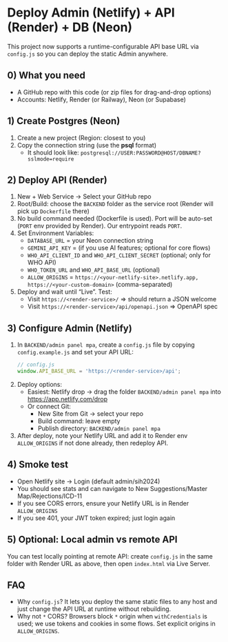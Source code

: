# Deploy Admin (Netlify) + API (Render) + DB (Neon)

This project now supports a runtime-configurable API base URL via `config.js` so you can deploy the static Admin anywhere.

## 0) What you need
- A GitHub repo with this code (or zip files for drag-and-drop options)
- Accounts: Netlify, Render (or Railway), Neon (or Supabase)

## 1) Create Postgres (Neon)
1. Create a new project (Region: closest to you)
2. Copy the connection string (use the **psql** format)
   - It should look like: `postgresql://USER:PASSWORD@HOST/DBNAME?sslmode=require`

## 2) Deploy API (Render)
1. New + Web Service → Select your GitHub repo
2. Root/Build: choose the `BACKEND` folder as the service root (Render will pick up `Dockerfile` there)
3. No build command needed (Dockerfile is used). Port will be auto-set (`PORT` env provided by Render). Our entrypoint reads `PORT`.
4. Set Environment Variables:
   - `DATABASE_URL` = your Neon connection string
   - `GEMINI_API_KEY` = (if you use AI features; optional for core flows)
   - `WHO_API_CLIENT_ID` and `WHO_API_CLIENT_SECRET` (optional; only for WHO API)
   - `WHO_TOKEN_URL` and `WHO_API_BASE_URL` (optional)
   - `ALLOW_ORIGINS` = `https://<your-netlify-site>.netlify.app, https://<your-custom-domain>` (comma-separated)
5. Deploy and wait until “Live”. Test:
   - Visit `https://<render-service>/` ⇒ should return a JSON welcome
   - Visit `https://<render-service>/api/openapi.json` ⇒ OpenAPI spec

## 3) Configure Admin (Netlify)
1. In `BACKEND/admin panel mpa`, create a `config.js` file by copying `config.example.js` and set your API URL:
   ```js
   // config.js
   window.API_BASE_URL = 'https://<render-service>/api';
   ```
2. Deploy options:
   - Easiest: Netlify drop → drag the folder `BACKEND/admin panel mpa` into https://app.netlify.com/drop
   - Or connect Git:
     - New Site from Git → select your repo
     - Build command: leave empty
     - Publish directory: `BACKEND/admin panel mpa`
3. After deploy, note your Netlify URL and add it to Render env `ALLOW_ORIGINS` if not done already, then redeploy API.

## 4) Smoke test
- Open Netlify site → Login (default admin/sih2024)
- You should see stats and can navigate to New Suggestions/Master Map/Rejections/ICD-11
- If you see CORS errors, ensure your Netlify URL is in Render `ALLOW_ORIGINS`
- If you see 401, your JWT token expired; just login again

## 5) Optional: Local admin vs remote API
You can test locally pointing at remote API: create `config.js` in the same folder with Render URL as above, then open `index.html` via Live Server.

## FAQ
- Why `config.js`? It lets you deploy the same static files to any host and just change the API URL at runtime without rebuilding.
- Why not `*` CORS? Browsers block `*` origin when `withCredentials` is used; we use tokens and cookies in some flows. Set explicit origins in `ALLOW_ORIGINS`.
